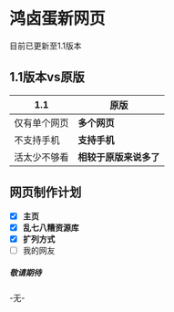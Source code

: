 # 鸿卤蛋新网页
目前已更新至1.1版本

## 1.1版本vs原版

  | 1.1|原版|
   | ------ | ------ |
   |仅有单个网页|**多个网页**|
   |不支持手机|**支持手机**|
   |活太少不够看|**相较于原版来说多了**|

## 网页制作计划

   - [x] **主页**
   - [x] **乱七八糟资源库**
   - [x] **扩列方式**
   - [ ] 我的网友
##### 敬请期待

-无-
